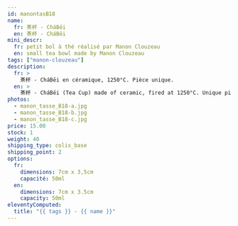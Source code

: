```yaml
---
id: manontasB18
name:
  fr: 茶杯 - CháBēi
  en: 茶杯 - CháBēi
mini_descr:
  fr: petit bol à thé réalisé par Manon Clouzeau
  en: small tea bowl made by Manon Clouzeau
tags: ["manon-clouzeau"]
description:
  fr: >
    茶杯 - CháBēi en céramique, 1250°C. Pièce unique.
  en: >
    茶杯 - CháBēi (Tea Cup) made of ceramic, fired at 1250°C. Unique piece.
photos:
  - manon_tasse_B18-a.jpg
  - manon_tasse_B18-b.jpg
  - manon_tasse_B18-c.jpg
price: 15.00
stock: 1
weight: 40
shipping_type: colis_base
shipping_point: 2
options:
  fr:
    dimensions: 7cm x 3,5cm
    capacité: 50ml
  en:
    dimensions: 7cm x 3.5cm
    capacity: 50ml
eleventyComputed:
  title: "{{ tags }} - {{ name }}"
---
```

